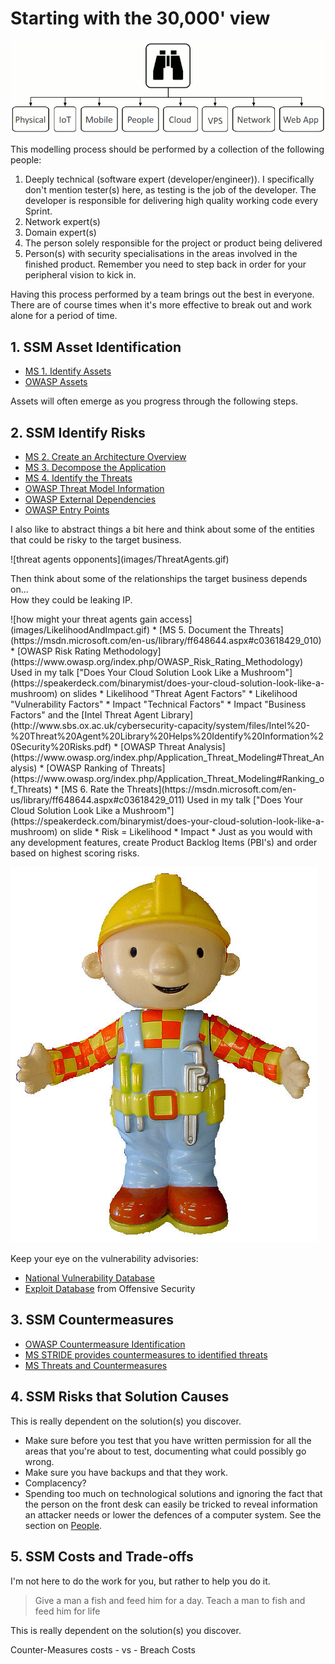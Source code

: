 # Starting with the 30,000' view

![30,000' view](images/30000View.gif)

This modelling process should be performed by a collection of the following people:
 1. Deeply technical (software expert (developer/engineer)). I specifically don't mention tester(s) here, as testing is the job of the developer. The developer is responsible for delivering high quality working code every Sprint.
 2. Network expert(s)
 3. Domain expert(s) 
 4. The person solely responsible for the project or product being delivered
 5. Person(s) with security specialisations in the areas involved in the finished product. Remember you need to step back in order for your peripheral vision to kick in.

Having this process performed by a team brings out the best in everyone. There are of course times when it's more effective to break out and work alone for a period of time.

## 1. SSM Asset Identification
* [MS 1. Identify Assets](https://msdn.microsoft.com/en-us/library/ff648644.aspx#c03618429_006)
* [OWASP Assets](https://www.owasp.org/index.php/Application_Threat_Modeling#Assets)

Assets will often emerge as you progress through the following steps.

## 2. SSM Identify Risks
* [MS 2. Create an Architecture Overview](https://msdn.microsoft.com/en-us/library/ff648644.aspx#c03618429_007)
* [MS 3. Decompose the Application](https://msdn.microsoft.com/en-us/library/ff648644.aspx#c03618429_008)
* [MS 4. Identify the Threats](https://msdn.microsoft.com/en-us/library/ff648644.aspx#c03618429_009)
* [OWASP Threat Model Information](https://www.owasp.org/index.php/Application_Threat_Modeling#Threat_Model_Information)
* [OWASP External Dependencies](https://www.owasp.org/index.php/Application_Threat_Modeling#External_Dependencies)
* [OWASP Entry Points](https://www.owasp.org/index.php/Application_Threat_Modeling#Entry_Points)

 I also like to abstract things a bit here and think about some of the entities that could be risky to the target business.

<a name="threat-agents"/>
 ![threat agents opponents](images/ThreatAgents.gif)

 Then think about some of the relationships the target business depends on...  
How they could be leaking IP.

<a name="likelihood-and-impact"/>
 ![how might your threat agents gain access](images/LikelihoodAndImpact.gif)

<a name="ms-5-document-the-threats"/>
* [MS 5. Document the Threats](https://msdn.microsoft.com/en-us/library/ff648644.aspx#c03618429_010)
<a name="owasp-risk-rating-methodology"/>
* [OWASP Risk Rating Methodology](https://www.owasp.org/index.php/OWASP_Risk_Rating_Methodology) Used in my talk ["Does Your Cloud Solution Look Like a Mushroom"](https://speakerdeck.com/binarymist/does-your-cloud-solution-look-like-a-mushroom) on slides
 * Likelihood "Threat Agent Factors"
 * Likelihood "Vulnerability Factors"
 * Impact    "Technical Factors"
 * Impact    "Business Factors"  

<a name="intel-threat-agent-library"/>
  and the [Intel Threat Agent Library](http://www.sbs.ox.ac.uk/cybersecurity-capacity/system/files/Intel%20-%20Threat%20Agent%20Library%20Helps%20Identify%20Information%20Security%20Risks.pdf)
* [OWASP Threat Analysis](https://www.owasp.org/index.php/Application_Threat_Modeling#Threat_Analysis)
<a name="owasp-ranking-of-threats"/>
* [OWASP Ranking of Threats](https://www.owasp.org/index.php/Application_Threat_Modeling#Ranking_of_Threats)
<a name="ms-6-rate-the-threats"/>
* [MS 6. Rate the Threats](https://msdn.microsoft.com/en-us/library/ff648644.aspx#c03618429_011)  Used in my talk ["Does Your Cloud Solution Look Like a Mushroom"](https://speakerdeck.com/binarymist/does-your-cloud-solution-look-like-a-mushroom) on slide
 * Risk = Likelihood * Impact
* Just as you would with any development features, create Product Backlog Items (PBI's) and order based on highest scoring risks.

 ![what to fix first](images/BobTheBuilder.jpg)
 <!---This is where the images live: https://raw.githubusercontent.com/wiki/binarymist/HolisticInfoSec-For-WebDevelopers/BinaryMist-Approach-To-Threat-Modelling-Assets/BobTheBuilder.jpg-->

Keep your eye on the vulnerability advisories:
* [National Vulnerability Database](https://web.nvd.nist.gov/view/vuln/search)
* [Exploit Database](https://www.exploit-db.com/) from Offensive Security

## 3. SSM Countermeasures
* [OWASP Countermeasure Identification](https://www.owasp.org/index.php/Application_Threat_Modeling#Countermeasure_Identification)
* [MS STRIDE provides countermeasures to identified threats](https://msdn.microsoft.com/en-us/library/ff648641.aspx#c02618429_005)
* [MS Threats and Countermeasures](https://msdn.microsoft.com/en-us/library/ff648641.aspx)

## 4. SSM Risks that Solution Causes

This is really dependent on the solution(s) you discover.

* Make sure before you test that you have written permission for all the areas that you're about to test, documenting what could possibly go wrong.
* Make sure you have backups and that they work.
* Complacency?
* Spending too much on technological solutions and ignoring the fact that the person on the front desk can easily be tricked to reveal information an attacker needs or lower the defences of a computer system. See the section on [People](#people).

## 5. SSM Costs and Trade-offs
I'm not here to do the work for you, but rather to help you do it.
> Give a man a fish and feed him for a day. Teach a man to fish and feed him for life

This is really dependent on the solution(s) you discover.

Counter-Measures costs - vs - Breach Costs


